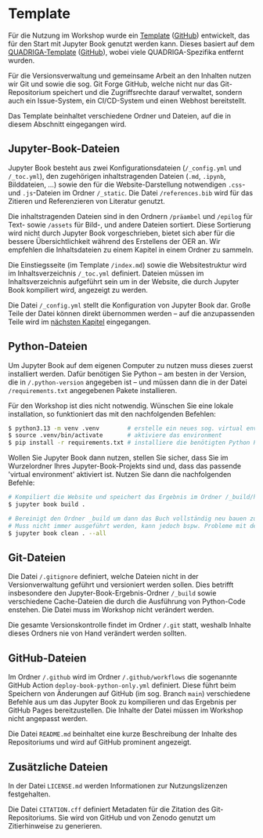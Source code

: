 # Template

Für die Nutzung im Workshop wurde ein <a href="https://quadriga-dk.github.io/OER-Workshop-Template" target="_blank" class="external-link">Template</a> (<a href="https://github.com/quadriga-dk/OER-Workshop-Template" target="_blank" class="external-link">GitHub</a>) entwickelt, das für den Start mit Jupyter Book genutzt werden kann. Dieses basiert auf dem <a href="https://quadriga-dk.github.io/Book_Template" target="_blank" class="external-link">QUADRIGA-Template</a> (<a href="https://github.com/quadriga-dk/Book_Template" target="_blank" class="external-link">GitHub</a>), wobei viele QUADRIGA-Spezifika entfernt wurden.

Für die Versionsverwaltung und gemeinsame Arbeit an den Inhalten nutzen wir Git und sowie die sog. Git Forge GitHub, welche nicht nur das Git-Repositorium speichert und die Zugriffsrechte darauf verwaltet, sondern auch ein Issue-System, ein CI/CD-System und einen Webhost bereitstellt.

Das Template beinhaltet verschiedene Ordner und Dateien, auf die in diesem Abschnitt eingegangen wird.

## Jupyter-Book-Dateien
Jupyter Book besteht aus zwei Konfigurationsdateien (`/_config.yml` und `/_toc.yml`), den zugehörigen inhaltstragenden Dateien (`.md`, `.ipynb`, Bilddateien, …) sowie den für die Website-Darstellung notwendigen `.css`- und `.js`-Dateien im Ordner `/_static`. Die Datei `/references.bib` wird für das Zitieren und Referenzieren von Literatur genutzt. 

Die inhaltstragenden Dateien sind in den Ordnern `/präambel` und `/epilog` für Text- sowie `/assets` für Bild-, und andere Dateien sortiert. Diese Sortierung wird nicht durch Jupyter Book vorgeschrieben, bietet sich aber für die bessere Übersichtlichkeit während des Erstellens der OER an. Wir empfehlen die Inhaltsdateien zu einem Kapitel in einem Ordner zu sammeln.

Die Einstiegsseite (im Template `/index.md`) sowie die Websitestruktur wird im Inhaltsverzeichnis `/_toc.yml` definiert. Dateien müssen im Inhaltsverzeichnis aufgeführt sein um in der Website, die durch Jupyter Book kompiliert wird, angezeigt zu werden.

Die Datei `/_config.yml` stellt die Konfiguration von Jupyter Book dar. Große Teile der Datei können direkt übernommen werden – auf die anzupassenden Teile wird im [nächsten Kapitel](/inhalte/setup.md) eingegangen.

## Python-Dateien
Um Jupyter Book auf dem eigenen Computer zu nutzen muss dieses zuerst installiert werden. Dafür benötigen Sie Python – am besten in der Version, die in `/.python-version` angegeben ist – und müssen dann die in der Datei `/requirements.txt` angegebenen Pakete installieren.

Für den Workshop ist dies nicht notwendig. Wünschen Sie eine lokale installation, so funktioniert das mit den nachfolgenden Befehlen:

```bash
$ python3.13 -m venv .venv        # erstelle ein neues sog. virtual environment
$ source .venv/bin/activate       # aktiviere das environment
$ pip install -r requirements.txt # installiere die benötigten Python Pakete
```
Wollen Sie Jupyter Book dann nutzen, stellen Sie sicher, dass Sie im Wurzelordner Ihres Jupyter-Book-Projekts sind und, dass das passende 'virtual environment' aktiviert ist. Nutzen Sie dann die nachfolgenden Befehle:

```bash
# Kompiliert die Website und speichert das Ergebnis im Ordner /_build/html
$ jupyter book build .

# Bereinigt den Ordner _build um dann das Buch vollständig neu bauen zu können
# Muss nicht immer ausgeführt werden, kann jedoch bspw. Probleme mit dem Inhaltsverzeichnis lösen
$ jupyter book clean . --all
```

## Git-Dateien
Die Datei `/.gitignore` definiert, welche Dateien nicht in der Versionverwaltung geführt und versioniert werden sollen. Dies betrifft insbesondere den Jupyter-Book-Ergebnis-Ordner `/_build` sowie verschiedene Cache-Dateien die durch die Ausführung von Python-Code enstehen. Die Datei muss im Workshop nicht verändert werden.

Die gesamte Versionskontrolle findet im Ordner `/.git` statt, weshalb Inhalte dieses Ordners nie von Hand verändert werden sollten.

## GitHub-Dateien
Im Ordner `/.github` wird im Ordner `/.github/workflows` die sogenannte GitHub Action `deploy-book-python-only.yml` definiert. Diese führt beim Speichern von Änderungen auf GitHub (im sog. Branch `main`) verschiedene Befehle aus um das Jupyter Book zu kompilieren und das Ergebnis per GitHub Pages bereitzustellen. Die Inhalte der Datei müssen im Workshop nicht angepasst werden.

Die Datei `README.md` beinhaltet eine kurze Beschreibung der Inhalte des Repositoriums und wird auf GitHub prominent angezeigt.

## Zusätzliche Dateien

In der Datei `LICENSE.md` werden Informationen zur Nutzungslizenzen festgehalten.

Die Datei `CITATION.cff` definiert Metadaten für die Zitation des Git-Repositoriums. Sie wird von GitHub und von Zenodo genutzt um Zitierhinweise zu generieren.